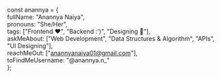 const anannya = {  
  fullName: "Anannya Naiya",  
  pronouns: "She/Her",  
  tags: ["Frontend ❤", "Backend :')", "Designing 🙌"],  
  askMeAbout: ["Web Development", "Data Structures & Algorithm", "APIs",  "UI Designing"],  
  reachMeOut: ["anannyanaiya01@gmail.com"],  
  toFindMeUsername: "@anannya.n_"  
};

<!---
anannya-01/anannya-01 is a ✨ special ✨ repository because its `README.md` (this file) appears on your GitHub profile.
You can click the Preview link to take a look at your changes.
--->
